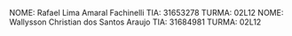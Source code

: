 NOME: Rafael Lima Amaral Fachinelli TIA: 31653278 TURMA: 02L12
NOME: Wallysson Christian dos Santos Araujo TIA: 31684981 TURMA: 02L12